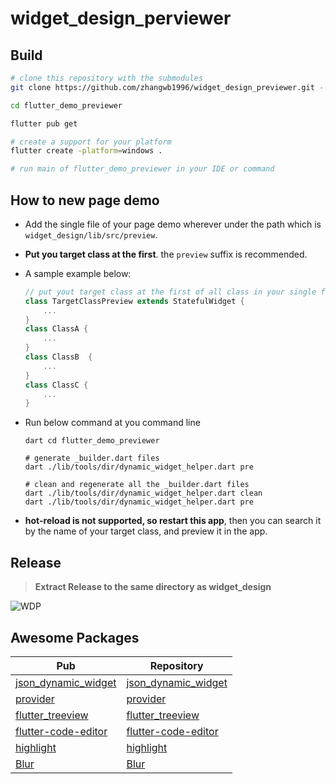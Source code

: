 # widget_design_perviewer

## Build

```bash
# clone this repository with the submodules
git clone https://github.com/zhangwb1996/widget_design_previewer.git --recursive

cd flutter_demo_previewer

flutter pub get

# create a support for your platform
flutter create -platform=windows .

# run main of flutter_demo_previewer in your IDE or command

```

## How to new page demo

* Add the single file of your page demo wherever under the path which is `widget_design/lib/src/preview`.
* **Put you target class at the first**. the `preview` suffix is recommended.
* A sample example below:

    ```dart
    // put yout target class at the first of all class in your single file
    class TargetClassPreview extends StatefulWidget {
        ...
    }
    class ClassA {
        ...
    }
    class ClassB  {
        ...
    }
    class ClassC {
        ...
    }
    ```

* Run below command at you command line

    ```shell
    dart cd flutter_demo_previewer

    # generate _builder.dart files
    dart ./lib/tools/dir/dynamic_widget_helper.dart pre

    # clean and regenerate all the _builder.dart files
    dart ./lib/tools/dir/dynamic_widget_helper.dart clean
    dart ./lib/tools/dir/dynamic_widget_helper.dart pre
    ```

* **hot-reload is not supported, so restart this app**, then you can search it by the name of your target class, and preview it in the app.

## Release

> **Extract Release to the same directory as widget_design**

![WDP](https://github.com/zhangwb1996/screenshot/blob/main/WDP/WDP.v1.0.0.gif)

## Awesome Packages

| Pub | Repository |
| ----|---- |
| [json_dynamic_widget](https://pub.dev/packages/json_dynamic_widget)         | [json_dynamic_widget](https://github.com/peiffer-innovations/json_dynamic_widget)
| [provider](https://pub.dev/packages/provider)                               | [provider](https://github.com/rrousselGit/provider)
| [flutter_treeview](https://pub.dev/packages/flutter_treeview)               | [flutter_treeview](https://bitbucket.org/kevinandre/flutter_treeview/src/master/)
| [flutter-code-editor](https://pub.dev/packages/flutter_code_editor/install) | [flutter-code-editor](https://github.com/akvelon/flutter-code-editor)
| [highlight](https://pub.dev/packages/highlight)                             | [highlight](https://github.com/git-touch/highlight.dart)
| [Blur](https://pub.dev/packages/blur)                                       | [Blur](https://github.com/jagritjkh/blur)
